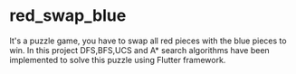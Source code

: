 # red_swap_blue

It's a puzzle game, you have to swap all red pieces with the blue pieces to win.
In this project DFS,BFS,UCS and A* search algorithms have been implemented to solve this puzzle using Flutter framework.


